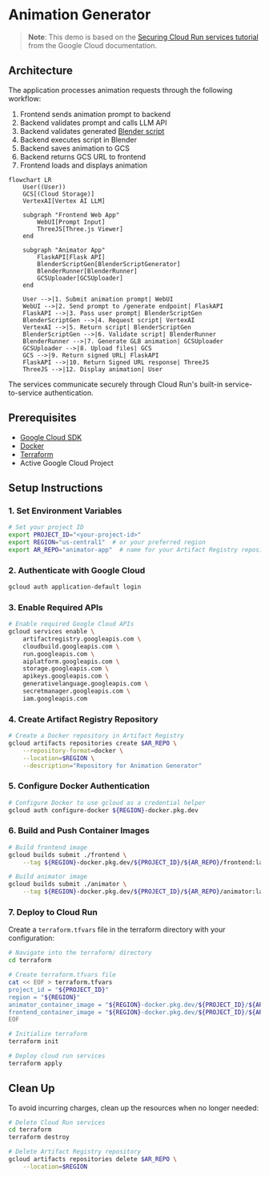 # Animation Generator

> **Note**: This demo is based on the [Securing Cloud Run services tutorial](https://cloud.google.com/run/docs/tutorials/secure-services) from the Google Cloud documentation.

## Architecture

The application processes animation requests through the following workflow:
1. Frontend sends animation prompt to backend
2. Backend validates prompt and calls LLM API
3. Backend validates generated [Blender script](https://docs.blender.org/api/current/info_overview.html)
4. Backend executes script in Blender
5. Backend saves animation to GCS
6. Backend returns GCS URL to frontend
7. Frontend loads and displays animation

```mermaid
flowchart LR
    User((User))
    GCS[(Cloud Storage)]
    VertexAI[Vertex AI LLM]
    
    subgraph "Frontend Web App"
        WebUI[Prompt Input]
        ThreeJS[Three.js Viewer]
    end
    
    subgraph "Animator App"
        FlaskAPI[Flask API]
        BlenderScriptGen[BlenderScriptGenerator]
        BlenderRunner[BlenderRunner]
        GCSUploader[GCSUploader]
    end
    
    User -->|1. Submit animation prompt| WebUI
    WebUI -->|2. Send prompt to /generate endpoint| FlaskAPI
    FlaskAPI -->|3. Pass user prompt| BlenderScriptGen
    BlenderScriptGen -->|4. Request script| VertexAI
    VertexAI -->|5. Return script| BlenderScriptGen
    BlenderScriptGen -->|6. Validate script| BlenderRunner
    BlenderRunner -->|7. Generate GLB animation| GCSUploader
    GCSUploader -->|8. Upload files| GCS
    GCS -->|9. Return signed URL| FlaskAPI
    FlaskAPI -->|10. Return Signed URL response| ThreeJS
    ThreeJS -->|12. Display animation| User
```

The services communicate securely through Cloud Run's built-in service-to-service authentication.

## Prerequisites

- [Google Cloud SDK](https://cloud.google.com/sdk/docs/install)
- [Docker](https://docs.docker.com/get-docker/)
- [Terraform](https://developer.hashicorp.com/terraform/install)
- Active Google Cloud Project

## Setup Instructions

### 1. Set Environment Variables

```bash
# Set your project ID
export PROJECT_ID="<your-project-id>"
export REGION="us-central1"  # or your preferred region
export AR_REPO="animator-app"  # name for your Artifact Registry repository
```

### 2. Authenticate with Google Cloud

```bash
gcloud auth application-default login
```

### 3. Enable Required APIs

```bash
# Enable required Google Cloud APIs
gcloud services enable \
    artifactregistry.googleapis.com \
    cloudbuild.googleapis.com \
    run.googleapis.com \
    aiplatform.googleapis.com \
    storage.googleapis.com \
    apikeys.googleapis.com \
    generativelanguage.googleapis.com \
    secretmanager.googleapis.com \
    iam.googleapis.com
```

### 4. Create Artifact Registry Repository

```bash
# Create a Docker repository in Artifact Registry
gcloud artifacts repositories create $AR_REPO \
    --repository-format=docker \
    --location=$REGION \
    --description="Repository for Animation Generator"
```

### 5. Configure Docker Authentication

```bash
# Configure Docker to use gcloud as a credential helper
gcloud auth configure-docker ${REGION}-docker.pkg.dev
```

### 6. Build and Push Container Images

```bash
# Build frontend image
gcloud builds submit ./frontend \
    --tag ${REGION}-docker.pkg.dev/${PROJECT_ID}/${AR_REPO}/frontend:latest

# Build animator image
gcloud builds submit ./animator \
    --tag ${REGION}-docker.pkg.dev/${PROJECT_ID}/${AR_REPO}/animator:latest
```

### 7. Deploy to Cloud Run

Create a `terraform.tfvars` file in the terraform directory with your configuration:

```bash
# Navigate into the terraform/ directory
cd terraform

# Create terraform.tfvars file
cat << EOF > terraform.tfvars
project_id = "${PROJECT_ID}"
region = "${REGION}"
animator_container_image = "${REGION}-docker.pkg.dev/${PROJECT_ID}/${AR_REPO}/animator:latest"
frontend_container_image = "${REGION}-docker.pkg.dev/${PROJECT_ID}/${AR_REPO}/frontend:latest"
EOF

# Initialize terraform
terraform init

# Deploy cloud run services
terraform apply
```

## Clean Up

To avoid incurring charges, clean up the resources when no longer needed:

```bash
# Delete Cloud Run services
cd terraform
terraform destroy

# Delete Artifact Registry repository
gcloud artifacts repositories delete $AR_REPO \
    --location=$REGION
```
